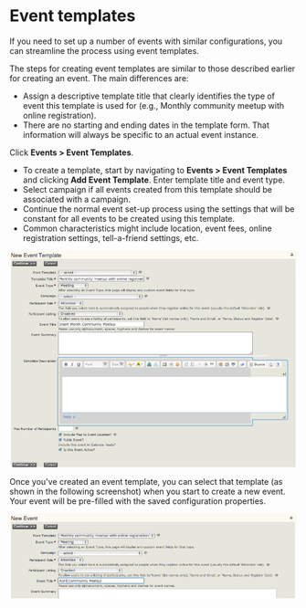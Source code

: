 Event templates
===============

If you need to set up a number of events with similar configurations,
you can streamline the process using event templates.

The steps for creating event templates are similar to those described
earlier for creating an event. The main differences are:

-   Assign a descriptive template title that clearly identifies the type
    of event this template is used for (e.g., Monthly community meetup
    with online registration).
-   There are no starting and ending dates in the template form. That
    information will always be specific to an actual event instance.

Click **Events > Event Templates**.

-   To create a template, start by navigating to **Events > Event
    Templates** and clicking **Add Event Template**. Enter template
    title and event type. 
-   Select campaign if all events created from this template should be
    associated with a campaign.
-   Continue the normal event set-up process using the settings that
    will be constant for all events to be created using this template.
-   Common characteristics might include location, event fees, online
    registration settings, tell-a-friend settings, etc.

![](../img/event_template_setup.png)

Once you've created an event template, you can select that template (as
shown in the following screenshot) when you start to create a new event.
Your event will be pre-filled with the saved configuration properties.

![](../img/event_template_new.png)
